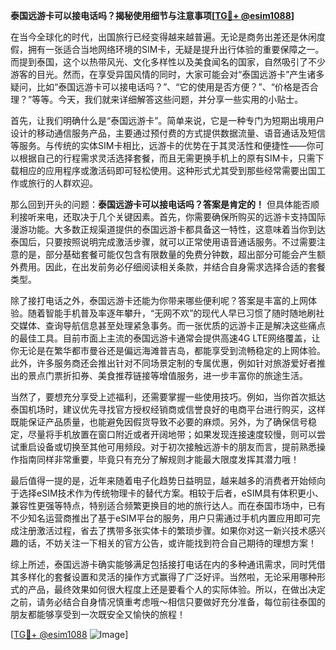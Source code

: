 **泰国远游卡可以接电话吗？揭秘使用细节与注意事项[[TG💪+ @esim1088](https://t.me/s/esim1088)]**

在当今全球化的时代，出国旅行已经变得越来越普遍。无论是商务出差还是休闲度假，拥有一张适合当地网络环境的SIM卡，无疑是提升出行体验的重要保障之一。而提到泰国，这个以热带风光、文化多样性以及美食闻名的国家，自然吸引了不少游客的目光。然而，在享受异国风情的同时，大家可能会对“泰国远游卡”产生诸多疑问，比如“泰国远游卡可以接电话吗？”、“它的使用是否方便？”、“价格是否合理？”等等。今天，我们就来详细解答这些问题，并分享一些实用的小贴士。

首先，让我们明确什么是“泰国远游卡”。简单来说，它是一种专门为短期出境用户设计的移动通信服务产品，主要通过预付费的方式提供数据流量、语音通话及短信等服务。与传统的实体SIM卡相比，远游卡的优势在于其灵活性和便捷性——你可以根据自己的行程需求灵活选择套餐，而且无需更换手机上的原有SIM卡，只需下载相应的应用程序或激活码即可轻松使用。这种形式尤其受到那些经常需要出国工作或旅行的人群欢迎。

那么回到开头的问题：**泰国远游卡可以接电话吗？答案是肯定的！** 但具体能否顺利接听来电，还取决于几个关键因素。首先，你需要确保所购买的远游卡支持国际漫游功能。大多数正规渠道提供的泰国远游卡都具备这一特性，这意味着当你到达泰国后，只要按照说明完成激活步骤，就可以正常使用语音通话服务。不过需要注意的是，部分基础套餐可能仅包含有限数量的免费分钟数，超出部分可能会产生额外费用。因此，在出发前务必仔细阅读相关条款，并结合自身需求选择合适的套餐类型。

除了接打电话之外，泰国远游卡还能为你带来哪些便利呢？答案是丰富的上网体验。随着智能手机普及率逐年攀升，“无网不欢”的现代人早已习惯了随时随地刷社交媒体、查询导航信息甚至处理紧急事务。而一张优质的远游卡正是解决这些痛点的最佳工具。目前市面上主流的泰国远游卡通常会提供高速4G LTE网络覆盖，让你无论是在繁华都市曼谷还是偏远海滩普吉岛，都能享受到流畅稳定的上网体验。此外，许多服务商还会推出针对不同场景定制的专属优惠，例如针对旅游爱好者推出的景点门票折扣券、美食推荐链接等增值服务，进一步丰富你的旅途生活。

当然了，要想充分享受上述福利，还需要掌握一些使用技巧。例如，当你首次抵达泰国机场时，建议优先寻找官方授权经销商或信誉良好的电商平台进行购买，这样既能保证产品质量，也能避免因假货导致不必要的麻烦。另外，为了确保信号稳定，尽量将手机放置在窗口附近或者开阔地带；如果发现连接速度较慢，则可以尝试重启设备或切换至其他可用频段。对于初次接触远游卡的朋友而言，提前熟悉操作指南同样非常重要，毕竟只有充分了解规则才能最大限度发挥其潜力哦！

最后值得一提的是，近年来随着电子化趋势日益明显，越来越多的消费者开始倾向于选择eSIM技术作为传统物理卡的替代方案。相较于后者，eSIM具有体积更小、兼容性更强等特点，特别适合频繁更换目的地的旅行达人。而在泰国市场中，已有不少知名运营商推出了基于eSIM平台的服务，用户只需通过手机内置应用即可完成注册激活过程，省去了携带多张实体卡的繁琐步骤。如果你对这一新兴技术感兴趣的话，不妨关注一下相关的官方公告，或许能找到符合自己期待的理想方案！

综上所述，泰国远游卡确实能够满足包括接打电话在内的多种通讯需求，同时凭借其多样化的套餐设置和灵活的操作方式赢得了广泛好评。当然啦，无论采用哪种形式的产品，最终效果如何很大程度上还是要看个人的实际体验。所以，在做出决定之前，请务必结合自身情况慎重考虑哦～相信只要做好充分准备，每位前往泰国的朋友都能够享受到一次既安全又愉快的旅程！

[[TG💪+ @esim1088](https://t.me/s/esim1088) ![Image](https://i.postimg.cc/4NQfJmqS/Snipaste-2025-05-13-00-14-12.png)]